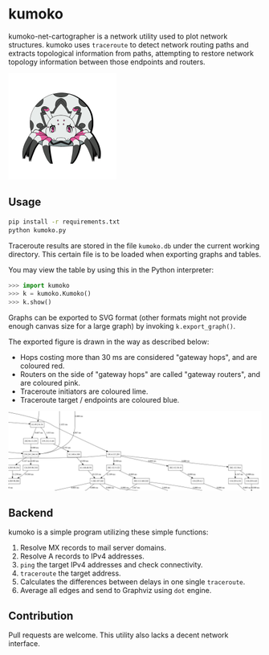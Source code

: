 
# kumoko

kumoko-net-cartographer is a network utility used to plot network structures. kumoko uses `traceroute` to detect network routing paths and extracts topological information from paths, attempting to restore network topology information between those endpoints and routers.

![白織 / 蜘蛛子](./assets/kumoko.png)

## Usage

```bash
pip install -r requirements.txt
python kumoko.py
```

Traceroute results are stored in the file `kumoko.db` under the current working directory. This certain file is to be loaded when exporting graphs and tables.

You may view the table by using this in the Python interpreter:

```python
>>> import kumoko
>>> k = kumoko.Kumoko()
>>> k.show()
```

Graphs can be exported to SVG format (other formats might not provide enough canvas size for a large graph) by invoking `k.export_graph()`.

The exported figure is drawn in the way as described below:

* Hops costing more than 30 ms are considered "gateway hops", and are coloured red.
* Routers on the side of "gateway hops" are called "gateway routers", and are coloured pink.
* Traceroute initiators are coloured lime.
* Traceroute target / endpoints are coloured blue.

![Sample kumoko output](./assets/kumoko-sample.png)

## Backend

kumoko is a simple program utilizing these simple functions:

1. Resolve MX records to mail server domains.
2. Resolve A records to IPv4 addresses.
3. `ping` the target IPv4 addresses and check connectivity.
4. `traceroute` the target address.
5. Calculates the differences between delays in one single `traceroute`.
6. Average all edges and send to Graphviz using `dot` engine.

## Contribution

Pull requests are welcome. This utility also lacks a decent network interface.
